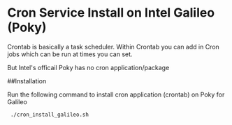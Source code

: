 # Cron Service Install on Intel Galileo (Poky)

Crontab is basically a task scheduler. Within Crontab you can add in Cron jobs which can be run at times you can set.

But Intel's officail Poky has no cron application/package

##Installation

Run the following command to install cron application (crontab) on Poky for Galileo

```bash
 ./cron_install_galileo.sh
```
